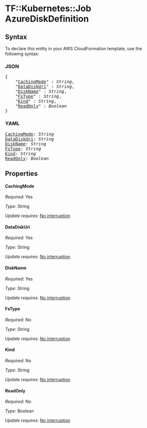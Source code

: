 # TF::Kubernetes::Job AzureDiskDefinition

## Syntax

To declare this entity in your AWS CloudFormation template, use the following syntax:

### JSON

<pre>
{
    "<a href="#cachingmode" title="CachingMode">CachingMode</a>" : <i>String</i>,
    "<a href="#datadiskuri" title="DataDiskUri">DataDiskUri</a>" : <i>String</i>,
    "<a href="#diskname" title="DiskName">DiskName</a>" : <i>String</i>,
    "<a href="#fstype" title="FsType">FsType</a>" : <i>String</i>,
    "<a href="#kind" title="Kind">Kind</a>" : <i>String</i>,
    "<a href="#readonly" title="ReadOnly">ReadOnly</a>" : <i>Boolean</i>
}
</pre>

### YAML

<pre>
<a href="#cachingmode" title="CachingMode">CachingMode</a>: <i>String</i>
<a href="#datadiskuri" title="DataDiskUri">DataDiskUri</a>: <i>String</i>
<a href="#diskname" title="DiskName">DiskName</a>: <i>String</i>
<a href="#fstype" title="FsType">FsType</a>: <i>String</i>
<a href="#kind" title="Kind">Kind</a>: <i>String</i>
<a href="#readonly" title="ReadOnly">ReadOnly</a>: <i>Boolean</i>
</pre>

## Properties

#### CachingMode

_Required_: Yes

_Type_: String

_Update requires_: [No interruption](https://docs.aws.amazon.com/AWSCloudFormation/latest/UserGuide/using-cfn-updating-stacks-update-behaviors.html#update-no-interrupt)

#### DataDiskUri

_Required_: Yes

_Type_: String

_Update requires_: [No interruption](https://docs.aws.amazon.com/AWSCloudFormation/latest/UserGuide/using-cfn-updating-stacks-update-behaviors.html#update-no-interrupt)

#### DiskName

_Required_: Yes

_Type_: String

_Update requires_: [No interruption](https://docs.aws.amazon.com/AWSCloudFormation/latest/UserGuide/using-cfn-updating-stacks-update-behaviors.html#update-no-interrupt)

#### FsType

_Required_: No

_Type_: String

_Update requires_: [No interruption](https://docs.aws.amazon.com/AWSCloudFormation/latest/UserGuide/using-cfn-updating-stacks-update-behaviors.html#update-no-interrupt)

#### Kind

_Required_: No

_Type_: String

_Update requires_: [No interruption](https://docs.aws.amazon.com/AWSCloudFormation/latest/UserGuide/using-cfn-updating-stacks-update-behaviors.html#update-no-interrupt)

#### ReadOnly

_Required_: No

_Type_: Boolean

_Update requires_: [No interruption](https://docs.aws.amazon.com/AWSCloudFormation/latest/UserGuide/using-cfn-updating-stacks-update-behaviors.html#update-no-interrupt)

